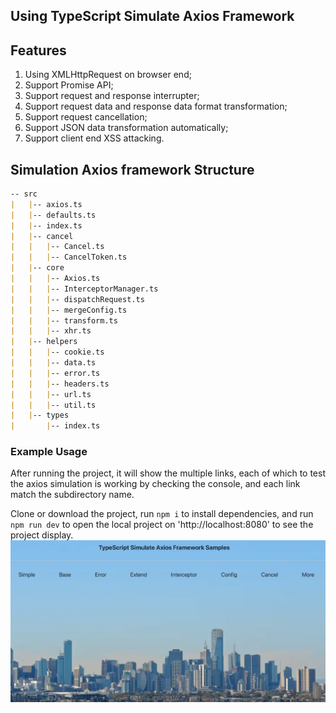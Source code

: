 ## Using TypeScript Simulate Axios Framework

## Features
1. Using XMLHttpRequest on browser end;
2. Support Promise API;
3. Support request and response interrupter;
4. Support request data and response data format transformation;
5. Support request cancellation;
6. Support JSON data transformation automatically;
7. Support client end XSS attacking.


## Simulation Axios framework Structure
```markdown
-- src
|   |-- axios.ts
|   |-- defaults.ts
|   |-- index.ts
|   |-- cancel
|   |   |-- Cancel.ts
|   |   |-- CancelToken.ts
|   |-- core
|   |   |-- Axios.ts
|   |   |-- InterceptorManager.ts
|   |   |-- dispatchRequest.ts
|   |   |-- mergeConfig.ts
|   |   |-- transform.ts
|   |   |-- xhr.ts
|   |-- helpers
|   |   |-- cookie.ts
|   |   |-- data.ts
|   |   |-- error.ts
|   |   |-- headers.ts
|   |   |-- url.ts
|   |   |-- util.ts
|   |-- types
|       |-- index.ts

```

### Example Usage

After running the project, it will show the multiple links, each of which to test the axios simulation is working by checking the console, and each link match the subdirectory name. 

Clone or download the project, run `npm i` to install dependencies, and run `npm run dev` to open the local project on 'http://localhost:8080' to see the project display.
![avatar](/screen.png)

